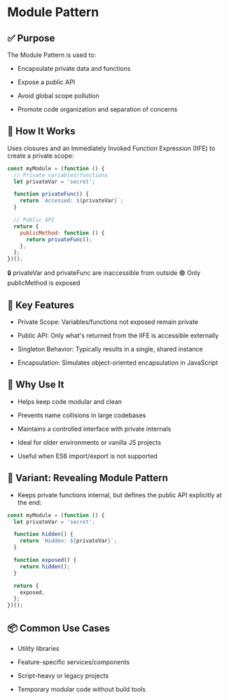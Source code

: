 # Module Pattern

## ✅ Purpose

The Module Pattern is used to:

- Encapsulate private data and functions

- Expose a public API

- Avoid global scope pollution

- Promote code organization and separation of concerns

## 🧪 How It Works

Uses closures and an Immediately Invoked Function Expression (IIFE) to create a private scope:

```js
const myModule = (function () {
  // Private variables/functions
  let privateVar = 'secret';

  function privateFunc() {
    return `Accessed: ${privateVar}`;
  }

  // Public API
  return {
    publicMethod: function () {
      return privateFunc();
    },
  };
})();
```

🔒 privateVar and privateFunc are inaccessible from outside
🟢 Only publicMethod is exposed

## 🧱 Key Features

- Private Scope: Variables/functions not exposed remain private

- Public API: Only what's returned from the IIFE is accessible externally

- Singleton Behavior: Typically results in a single, shared instance

- Encapsulation: Simulates object-oriented encapsulation in JavaScript

## 🚀 Why Use It

- Helps keep code modular and clean

- Prevents name collisions in large codebases

- Maintains a controlled interface with private internals

- Ideal for older environments or vanilla JS projects

- Useful when ES6 import/export is not supported

## 🔁 Variant: Revealing Module Pattern

- Keeps private functions internal, but defines the public API explicitly at the end:

```js
const myModule = (function () {
  let privateVar = 'secret';

  function hidden() {
    return `Hidden: ${privateVar}`;
  }

  function exposed() {
    return hidden();
  }

  return {
    exposed,
  };
})();
```

## 📦 Common Use Cases

- Utility libraries

- Feature-specific services/components

- Script-heavy or legacy projects

- Temporary modular code without build tools
